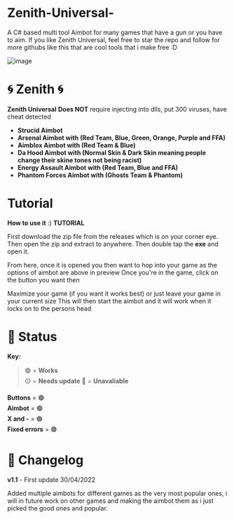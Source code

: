 # Zenith-Universal-
A C# based multi tool Aimbot for many games that have a gun or you have to aim.
If you like Zenith Universal, feel free to star the repo and follow for more githubs like this that are cool tools that i make free :D


![image](https://user-images.githubusercontent.com/95067718/166086044-0be65757-299a-4c3f-9629-e5767f11c8e1.png)

# 🌀 Zenith 🌀

**Zenith Universal** 
**Does NOT** require injecting into dlls, put 300 viruses, have cheat detected

- **Strucid Aimbot**
- **Arsenal Aimbot with (Red Team, Blue, Green, Orange, Purple and FFA)**
- **Aimblox Aimbot with (Red Team & Blue)**
- **Da Hood Aimbot with (Normal Skin & Dark Skin meaning people change their skine tones not being racist)**
- **Energy Assault Aimbot with (Red Team, Blue and FFA)**
- **Phantom Forces Aimbot with (Ghosts Team & Phantom)**





# Tutorial

**How to use it** :) **TUTORIAL**

First download the zip file from the releases which is on your corner eye. Then open the zip and extract to anywhere.
Then double tap the **exe** and open it. 

From here, once it is opened you then want to hop into your game as the options of aimbot are above in preview
Once you're in the game, click on the button you want then

Maximize your game (if you want it works best) or just leave your game in your current size
This will then start the aimbot and it will work when it locks on to the persons head





# 🔧 Status

**Key:**

> 🟢 = **Works** <br>
> 🟡 = **Needs update**
> 🔴 = **Unavaliable**

**Buttons** = 🟢 <br>
**Aimbot** = 🟢 <br>
**X and -** = 🟢 <br>
**Fixed errors** = 🟢 <br>


# 📝 Changelog

 **v1.1** - First update 30/04/2022
 
 Added multiple aimbots for different games as the very most popular ones, i will in future work on other games and making the aimbot them as i just picked the good ones and popular.
